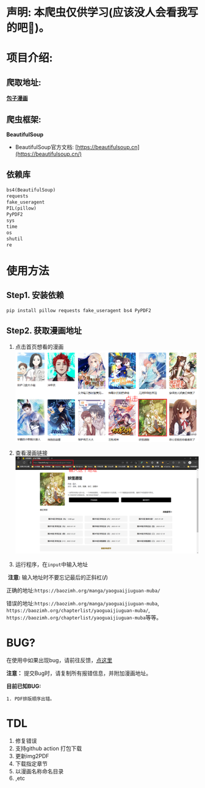 # 声明: 本爬虫仅供学习(应该没人会看我写的吧:rofl:)。

# 项目介绍:

## 爬取地址:

**[包子漫画](https://baozimh.org)**

## 爬虫框架:

**BeautifulSoup**

- BeautifulSoup官方文档: [https://beautifulsoup.cn](https://beautifulsoup.cn/)

## 依赖库

```shell
bs4(BeautifulSoup)
requests
fake_useragent
PIL(pillow)
PyPDF2
sys
time
os
shutil
re
```

# 使用方法

## Step1. 安装依赖

```shell
pip install pillow requests fake_useragent bs4 PyPDF2
```

## Step2. 获取漫画地址

1. 点击首页想看的漫画![](./assets/helper1.png)

2. 查看漫画链接![](./assets/helper2.png)

3. 运行程序，在`input`中输入地址

​	**注意:** 输入地址时不要忘记最后的正斜杠(**/**) 

​	正确的地址:`https://baozimh.org/manga/yaoguaijiuguan-muba/`

​	错误的地址:`https://baozimh.org/manga/yaoguaijiuguan-muba`, `https://baozimh.org/chapterlist/yaoguaijiuguan-muba/`, `https://baozimh.org/chapterlist/yaoguaijiuguan-muba`等等。

# BUG?

在使用中如果出现bug，请前往反馈，[点这里](https://github.com/LemonFan-maker/Comic_Spider/issues)

**注意：** 提交Bug时，请复制所有报错信息，并附加漫画地址。

**目前已知BUG:**

	1. PDF排版顺序出错。

# TDL

1. 修复错误
2. 支持github action 打包下载
3. 更新img2PDF
4. 下载指定章节
5. 以漫画名称命名目录
6. ,etc

